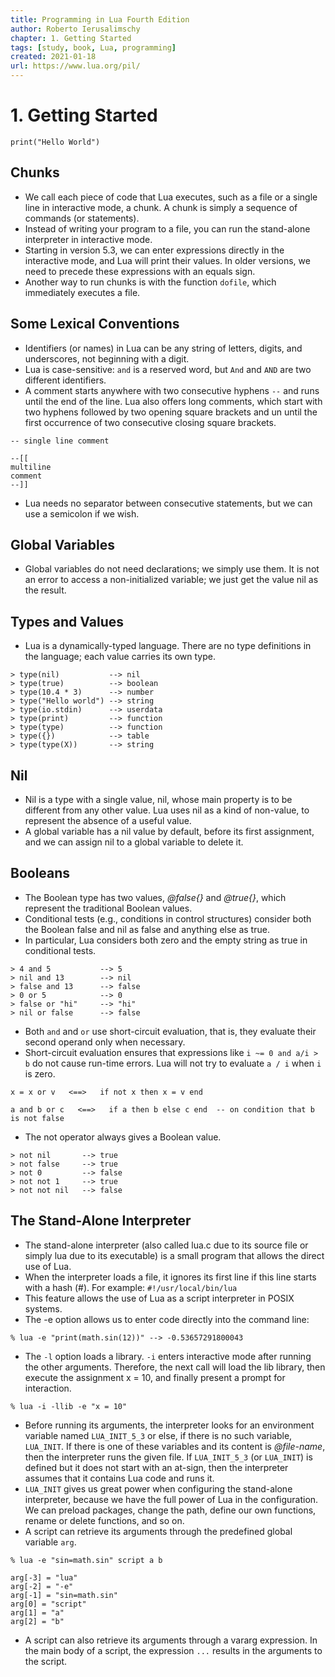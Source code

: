 ```yaml
---
title: Programming in Lua Fourth Edition
author: Roberto Ierusalimschy
chapter: 1. Getting Started
tags: [study, book, Lua, programming]
created: 2021-01-18
url: https://www.lua.org/pil/
---
```

# 1. Getting Started

    print("Hello World")

## Chunks

* We call each piece of code that Lua executes, such as a file or a single line in interactive mode, a chunk. A chunk is simply a sequence of commands (or statements).
* Instead of writing your program to a file, you can run the stand-alone interpreter in interactive mode.
* Starting in version 5.3, we can enter expressions directly in the interactive mode, and Lua will print their values. In older versions, we need to precede these expressions with an equals sign.
* Another way to run chunks is with the function `dofile`, which immediately executes a file.

## Some Lexical Conventions

* Identifiers (or names) in Lua can be any string of letters, digits, and underscores, not beginning with a digit.
* Lua is case-sensitive: `and` is a reserved word, but `And` and `AND` are two different identifiers.
* A comment starts anywhere with two consecutive hyphens `--` and runs until the end of the line. Lua also offers long comments, which start with two hyphens followed by two opening square brackets and un until the first occurrence of two consecutive closing square brackets.

```
-- single line comment

--[[
multiline
comment
--]]
```

* Lua needs no separator between consecutive statements, but we can use a semicolon if we wish.

## Global Variables

* Global variables do not need declarations; we simply use them. It is not an error to access a non-initialized variable; we just get the value nil as the result.

## Types and Values

* Lua is a dynamically-typed language. There are no type definitions in the language; each value carries its own type.

```
> type(nil)           --> nil
> type(true)          --> boolean
> type(10.4 * 3)      --> number
> type("Hello world") --> string
> type(io.stdin)      --> userdata
> type(print)         --> function
> type(type)          --> function
> type({})            --> table
> type(type(X))       --> string
```

## Nil

* Nil is a type with a single value, nil, whose main property is to be different from any other value. Lua uses nil as a kind of non-value, to represent the absence of a useful value.
* A global variable has a nil value by default, before its first assignment, and we can assign nil to a global variable to delete it.

## Booleans

* The Boolean type has two values, _@false{}_ and _@true{}_, which represent the traditional Boolean values.
* Conditional tests (e.g., conditions in control structures) consider both the Boolean false and nil as false and anything else as true.
* In particular, Lua considers both zero and the empty string as true in conditional tests.

```
> 4 and 5           --> 5
> nil and 13        --> nil
> false and 13      --> false
> 0 or 5            --> 0
> false or "hi"     --> "hi"
> nil or false      --> false
```

* Both `and` and `or` use short-circuit evaluation, that is, they evaluate their second operand only when necessary.
* Short-circuit evaluation ensures that expressions like `i ~= 0 and a/i > b` do not cause run-time errors. Lua will not try to evaluate `a / i` when `i` is zero.

```
x = x or v   <==>   if not x then x = v end
```

```
a and b or c   <==>   if a then b else c end  -- on condition that b is not false
```

* The not operator always gives a Boolean value.

```
> not nil       --> true
> not false     --> true
> not 0         --> false
> not not 1     --> true
> not not nil   --> false
```

## The Stand-Alone Interpreter

* The stand-alone interpreter (also called lua.c due to its source file or simply lua due to its executable) is a small program that allows the direct use of Lua.
* When the interpreter loads a file, it ignores its first line if this line starts with a hash (#). For example: `#!/usr/local/bin/lua`
* This feature allows the use of Lua as a script interpreter in POSIX systems.
* The -e option allows us to enter code directly into the command line:

```
% lua -e "print(math.sin(12))" --> -0.53657291800043
```

* The `-l` option loads a library. `-i` enters interactive mode after running the other arguments. Therefore, the next call will load the lib library, then execute the assignment x = 10, and finally present a prompt for interaction.

```
% lua -i -llib -e "x = 10"
```

* Before running its arguments, the interpreter looks for an environment variable named `LUA_INIT_5_3` or else, if there is no such variable, `LUA_INIT`. If there is one of these variables and its content is _@file-name_, then the interpreter runs the given file. If `LUA_INIT_5_3` (or `LUA_INIT`) is defined but it does not start with an at-sign, then the interpreter assumes that it contains Lua code and runs it.
* `LUA_INIT` gives us great power when configuring the stand-alone interpreter, because we have the full power of Lua in the configuration. We can preload packages, change the path, define our own functions, rename or delete functions, and so on.
* A script can retrieve its arguments through the predefined global variable `arg`.

```
% lua -e "sin=math.sin" script a b

arg[-3] = "lua"
arg[-2] = "-e"
arg[-1] = "sin=math.sin"
arg[0] = "script"
arg[1] = "a"
arg[2] = "b"
```

* A script can also retrieve its arguments through a vararg expression. In the main body of a script, the expression `...` results in the arguments to the script.
